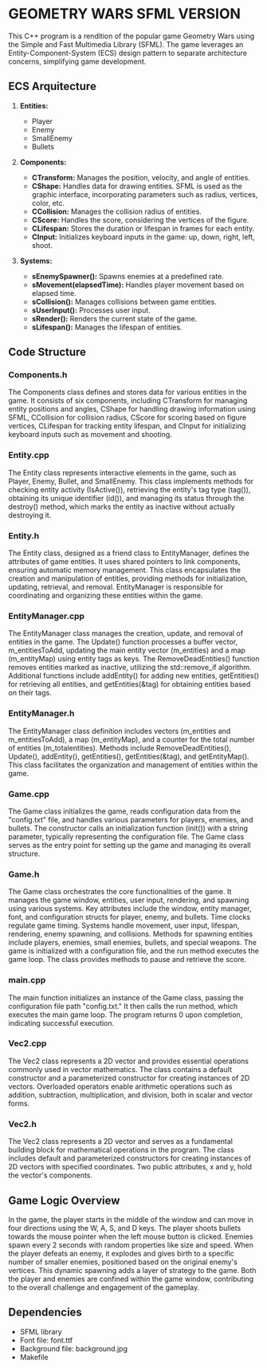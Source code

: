 # GEOMETRY WARS SFML VERSION 

This C++ program is a rendition of the popular game Geometry Wars using the Simple and Fast Multimedia Library (SFML). The game leverages an Entity-Component-System (ECS) design pattern to separate architecture concerns, simplifying game development.

## ECS Arquitecture

1. **Entities:**
   - Player
   - Enemy
   - SmallEnemy
   - Bullets

2. **Components:**
   - **CTransform:** Manages the position, velocity, and angle of entities.
   - **CShape:** Handles data for drawing entities. SFML is used as the graphic interface, incorporating parameters such as radius, vertices, color, etc.
   - **CCollision:** Manages the collision radius of entities.
   - **CScore:** Handles the score, considering the vertices of the figure.
   - **CLifespan:** Stores the duration or lifespan in frames for each entity.
   - **CInput:** Initializes keyboard inputs in the game: up, down, right, left, shoot.

3. **Systems:**
   - **sEnemySpawner():** Spawns enemies at a predefined rate.
   - **sMovement(elapsedTime):** Handles player movement based on elapsed time.
   - **sCollision():** Manages collisions between game entities.
   - **sUserInput():** Processes user input.
   - **sRender():** Renders the current state of the game.
   - **sLifespan():** Manages the lifespan of entities.

## Code Structure

### Components.h
The Components class defines and stores data for various entities in the game. It consists of six components, including CTransform for managing entity positions and angles, CShape for handling drawing information using SFML, CCollision for collision radius, CScore for scoring based on figure vertices, CLifespan for tracking entity lifespan, and CInput for initializing keyboard inputs such as movement and shooting.

### Entity.cpp
The Entity class represents interactive elements in the game, such as Player, Enemy, Bullet, and SmallEnemy. This class implements methods for checking entity activity (IsActive()), retrieving the entity's tag type (tag()), obtaining its unique identifier (id()), and managing its status through the destroy() method, which marks the entity as inactive without actually destroying it.

### Entity.h
The Entity class, designed as a friend class to EntityManager, defines the attributes of game entities. It uses shared pointers to link components, ensuring automatic memory management. This class encapsulates the creation and manipulation of entities, providing methods for initialization, updating, retrieval, and removal. EntityManager is responsible for coordinating and organizing these entities within the game.

### EntityManager.cpp
The EntityManager class manages the creation, update, and removal of entities in the game. The Update() function processes a buffer vector, m_entitiesToAdd, updating the main entity vector (m_entities) and a map (m_entityMap) using entity tags as keys. The RemoveDeadEntities() function removes entities marked as inactive, utilizing the std::remove_if algorithm. Additional functions include addEntity() for adding new entities, getEntities() for retrieving all entities, and getEntities(&tag) for obtaining entities based on their tags.

### EntityManager.h
The EntityManager class definition includes vectors (m_entities and m_entitiesToAdd), a map (m_entityMap), and a counter for the total number of entities (m_totalentities). Methods include RemoveDeadEntities(), Update(), addEntity(), getEntities(), getEntities(&tag), and getEntityMap(). This class facilitates the organization and management of entities within the game.

### Game.cpp
The Game class initializes the game, reads configuration data from the "config.txt" file, and handles various parameters for players, enemies, and bullets. The constructor calls an initialization function (init()) with a string parameter, typically representing the configuration file. The Game class serves as the entry point for setting up the game and managing its overall structure.

### Game.h
The Game class orchestrates the core functionalities of the game. It manages the game window, entities, user input, rendering, and spawning using various systems. Key attributes include the window, entity manager, font, and configuration structs for player, enemy, and bullets. Time clocks regulate game timing. Systems handle movement, user input, lifespan, rendering, enemy spawning, and collisions. Methods for spawning entities include players, enemies, small enemies, bullets, and special weapons. The game is initialized with a configuration file, and the run method executes the game loop. The class provides methods to pause and retrieve the score.

### main.cpp
The main function initializes an instance of the Game class, passing the configuration file path "config.txt." It then calls the run method, which executes the main game loop. The program returns 0 upon completion, indicating successful execution.

### Vec2.cpp
The Vec2 class represents a 2D vector and provides essential operations commonly used in vector mathematics. The class contains a default constructor and a parameterized constructor for creating instances of 2D vectors. Overloaded operators enable arithmetic operations such as addition, subtraction, multiplication, and division, both in scalar and vector forms.

### Vec2.h
The Vec2 class represents a 2D vector and serves as a fundamental building block for mathematical operations in the program. The class includes default and parameterized constructors for creating instances of 2D vectors with specified coordinates. Two public attributes, x and y, hold the vector's components.

## Game Logic Overview
In the game, the player starts in the middle of the window and can move in four directions using the W, A, S, and D keys. The player shoots bullets towards the mouse pointer when the left mouse button is clicked. Enemies spawn every 2 seconds with random properties like size and speed. When the player defeats an enemy, it explodes and gives birth to a specific number of smaller enemies, positioned based on the original enemy's vertices. This dynamic spawning adds a layer of strategy to the game. Both the player and enemies are confined within the game window, contributing to the overall challenge and engagement of the gameplay.

## Dependencies 
- SFML library 
- Font file: font.ttf
- Background file: background.jpg
- Makefile

